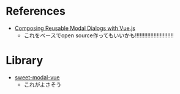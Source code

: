 
# References
+ [Composing Reusable Modal Dialogs with Vue.js](https://adamwathan.me/2016/01/04/composing-reusable-modal-dialogs-with-vuejs/)
  + これをベースでopen source作ってもいいかも!!!!!!!!!!!!!!!!!!!!!!!!!

# Library

+ [sweet-modal-vue](https://github.com/adeptoas/sweet-modal-vue)
  + これがよさそう